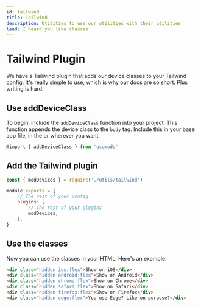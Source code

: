 ```yaml
---
id: tailwind
title: Tailwind
description: Utilities to use our utilities with their utilities
lead: I heard you like classes
---
```


# Tailwind Plugin
We have a Tailwind plugin that adds our device classes to your Tailwind config. It's really simple to use, which is why our docs are so short. Plus writing is hard.

## Use addDeviceClass
To begin, include the `addDeviceClass` function into your project. This function appends the device class to the `body` tag. Include this in your base app file, in the <head> or wherever you want.

```js
@import { addDeviceClass } from 'usemods'
```

## Add the Tailwind plugin

```js
const { modDevices } = require('./utils/tailwind')

module.exports = {
    // The rest of your config
    plugins: [
        // The rest of your plugins
        modDevices,
    ],
}
```

## Use the classes
Now you can use the classes in your HTML. Here's an example:

```html
<div class="hidden ios:flex">Show on iOS</div>
<div class="hidden android:flex">Show on Android</div>
<div class="hidden chrome:flex">Show on Chrome</div>
<div class="hidden safari:flex">Show on Safari</div>
<div class="hidden firefox:flex">Show on Firefox</div>
<div class="hidden edge:flex">You use Edge? Like on purpose?</div>
```

